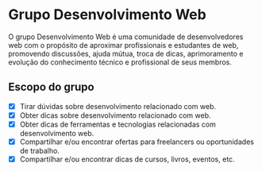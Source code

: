 # Grupo Desenvolvimento Web

O grupo Desenvolvimento Web é uma comunidade de desenvolvedores web com o propósito de aproximar profissionais e estudantes de web, promovendo discussões, ajuda mútua, troca de dicas, aprimoramento e evolução do conhecimento técnico e profissional de seus membros.

## Escopo do grupo

* [x] Tirar dúvidas sobre desenvolvimento relacionado com web.
* [x] Obter dicas sobre desenvolvimento relacionado com web.
* [x] Obter dicas de ferramentas e tecnologias relacionadas com desenvolvimento web.
* [x] Compartilhar e/ou encontrar ofertas para freelancers ou oportunidades de trabalho.
* [x] Compartilhar e/ou encontrar dicas de cursos, livros, eventos, etc.
